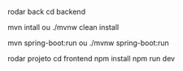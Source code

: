 rodar back
cd backend

mvn intall ou ./mvnw clean install

mvn spring-boot:run ou ./mvnw spring-boot:run

rodar projeto
cd frontend
npm install
npm run dev
